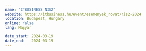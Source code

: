 ```yaml
---
name: "ITBUSINESS NIS2"
website: https://itbusiness.hu/event/esemenyek_rovat/nis2-2024
location: Budapest, Hungary
online: false
lang: Magyar

date_start: 2024-03-19
date_end:   2024-03-19
---
```

